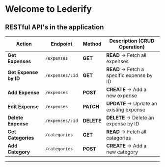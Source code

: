# Welcome to Lederify

## RESTful API's in the application
| **Action**            | **Endpoint**        | **Method** | **Description (CRUD Operation)**                                   |
|-----------------------|---------------------|------------|---------------------------------------------------------------------|
| **Get Expenses**       | `/expenses`         | **GET**    | **READ** → Fetch all expenses                                      |
| **Get Expense by ID**  | `/expenses/:id`     | **GET**    | **READ** → Fetch a specific expense by ID                          |
| **Add Expense**        | `/expenses`         | **POST**   | **CREATE** → Add a new expense                                     |
| **Edit Expense**       | `/expenses`         | **PATCH**  | **UPDATE** → Update an existing expense                            |
| **Delete Expense**     | `/expenses/:id`     | **DELETE** | **DELETE** → Delete an expense by ID                               |
| **Get Categories**     | `/categories`       | **GET**    | **READ** → Fetch all categories                                    |
| **Add Category**       | `/categories`       | **POST**   | **CREATE** → Add a new category                                    |

---
